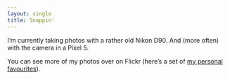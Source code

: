 ```yaml
---
layout: single
title: Snappin'
---
```


I’m currently taking photos with a rather old Nikon D90. And (more often) with the camera in a Pixel 5.

You can see more of my photos over on Flickr (here’s a set of 
[my personal favourites](https://www.flickr.com/photos/davorg/sets/72157629010590413/)).

<div class='embedsocial-instagram' data-ref="2da8ae8bf4f775d6e292472a0104378fce98d16c"></div><script>(function(d, s, id){var js; if (d.getElementById(id)) {return;} js = d.createElement(s); js.id = id; js.src = "https://embedsocial.com/embedscript/in.js"; d.getElementsByTagName("head")[0].appendChild(js);}(document, "script", "EmbedSocialInstagramScript"));</script>
